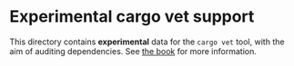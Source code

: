 # Experimental cargo vet support

This directory contains **experimental** data for the `cargo vet`
tool, with the aim of auditing dependencies.  See [the
book](https://mozilla.github.io/cargo-vet/index.html) for more
information.
